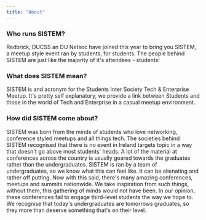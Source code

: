 ```yaml
---
title: "About"
---
```


### Who runs SISTEM?

Redbrick, DUCSS an DU Netsoc have joined this year to bring you SISTEM, a meetup
style event ran by students, for students. The people behind SISTEM are just
like the majority of it's attendees - students!

### What does SISTEM mean?

SISTEM is and acronym for the Students Inter Society Tech & Enterprise Meetup.
It's pretty self explanatory, we provide a link between Students and those in
the world of Tech and Enterprise in a casual meetup environment.

### How did SISTEM come about?

SISTEM was born from the minds of students who love networking, conference
styled meetups and all things tech. The societies behind SISTEM recognised that
there is no event in Ireland targets topic in a way that doesn't go above most
students' heads. A lot of the material at conferences across the country is
usually geared towards the graduates rather than the undergraduates. SISTEM is
ran by a team of undergraduates, so we know what this can feel like. It can be
alienating and rather off putting. Now with this said, there's many amazing
conferences, meetups and summits nationwide. We take inspiration from such
things, without them, this gathering of minds would not have been. In our
opinion, these conferences fail to engage third-level students the way we hope
to. We recognise that today's undergraduates are tomorrows graduates, so they
more than deserve something that's on their level.
